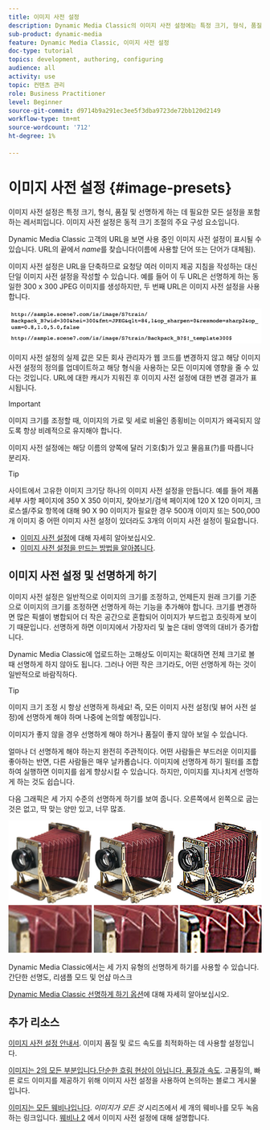 ```yaml
---
title: 이미지 사전 설정
description: Dynamic Media Classic의 이미지 사전 설정에는 특정 크기, 형식, 품질 및 선명하게 만드는 데 필요한 모든 설정이 포함되어 있습니다. 이미지 사전 설정은 동적 크기 조절의 주요 구성 요소입니다. Dynamic Media Classic에서 URL을 보면 이미지 사전 설정이 사용 중인지 쉽게 확인할 수 있습니다. 이미지 사전 설정, 이미지 사전 설정이 유용한 이유 및 이미지 사전 설정을 만드는 방법에 대해 알아봅니다.
sub-product: dynamic-media
feature: Dynamic Media Classic, 이미지 사전 설정
doc-type: tutorial
topics: development, authoring, configuring
audience: all
activity: use
topic: 컨텐츠 관리
role: Business Practitioner
level: Beginner
source-git-commit: d9714b9a291ec3ee5f3dba9723de72bb120d2149
workflow-type: tm+mt
source-wordcount: '712'
ht-degree: 1%

---
```



# 이미지 사전 설정 {#image-presets}

이미지 사전 설정은 특정 크기, 형식, 품질 및 선명하게 하는 데 필요한 모든 설정을 포함하는 레서피입니다. 이미지 사전 설정은 동적 크기 조절의 주요 구성 요소입니다.

Dynamic Media Classic 고객의 URL을 보면 사용 중인 이미지 사전 설정이 표시될 수 있습니다. URL의 끝에서 $name$를 찾습니다(이름에 사용할 단어 또는 단어가 대체됨).

이미지 사전 설정은 URL을 단축하므로 요청당 여러 이미지 제공 지침을 작성하는 대신 단일 이미지 사전 설정을 작성할 수 있습니다. 예를 들어 이 두 URL은 선명하게 하는 동일한 300 x 300 JPEG 이미지를 생성하지만, 두 번째 URL은 이미지 사전 설정을 사용합니다.

![이미지](assets/image-presets/image-preset-2.png)

이미지 사전 설정의 실제 값은 모든 회사 관리자가 웹 코드를 변경하지 않고 해당 이미지 사전 설정의 정의를 업데이트하고 해당 형식을 사용하는 모든 이미지에 영향을 줄 수 있다는 것입니다. URL에 대한 캐시가 지워진 후 이미지 사전 설정에 대한 변경 결과가 표시됩니다.

>[!IMPORTANT]
>
>이미지 크기를 조정할 때, 이미지의 가로 및 세로 비율인 종횡비는 이미지가 왜곡되지 않도록 항상 비례적으로 유지해야 합니다.

이미지 사전 설정에는 해당 이름의 양쪽에 달러 기호($)가 있고 물음표(?)를 따릅니다 분리자.

>[!TIP]
>
>사이트에서 고유한 이미지 크기당 하나의 이미지 사전 설정을 만듭니다. 예를 들어 제품 세부 사항 페이지에 350 X 350 이미지, 찾아보기/검색 페이지에 120 X 120 이미지, 크로스셀/주요 항목에 대해 90 X 90 이미지가 필요한 경우 500개 이미지 또는 500,000개 이미지 중 어떤 이미지 사전 설정이 있더라도 3개의 이미지 사전 설정이 필요합니다.

- [이미지 사전 설정](https://docs.adobe.com/content/help/en/dynamic-media-classic/using/image-sizing/setting-image-presets.html)에 대해 자세히 알아보십시오.
- [이미지 사전 설정을 만드는 방법을 알아봅니다](https://docs.adobe.com/content/help/en/dynamic-media-classic/using/image-sizing/setting-image-presets.html#creating-an-image-preset).

## 이미지 사전 설정 및 선명하게 하기

이미지 사전 설정은 일반적으로 이미지의 크기를 조정하고, 언제든지 원래 크기를 기준으로 이미지의 크기를 조정하면 선명하게 하는 기능을 추가해야 합니다. 크기를 변경하면 많은 픽셀이 병합되어 더 작은 공간으로 혼합되어 이미지가 부드럽고 흐릿하게 보이기 때문입니다. 선명하게 하면 이미지에서 가장자리 및 높은 대비 영역의 대비가 증가합니다.

Dynamic Media Classic에 업로드하는 고해상도 이미지는 확대하면 전체 크기로 볼 때 선명하게 하지 않아도 됩니다. 그러나 어떤 작은 크기라도, 어떤 선명하게 하는 것이 일반적으로 바람직하다.

>[!TIP]
>
>이미지 크기 조정 시 항상 선명하게 하세요! 즉, 모든 이미지 사전 설정(및 뷰어 사전 설정)에 선명하게 해야 하며 나중에 논의할 예정입니다.
>
>이미지가 좋지 않을 경우 선명하게 해야 하거나 품질이 좋지 않아 보일 수 있습니다.

얼마나 더 선명하게 해야 하는지 완전히 주관적이다. 어떤 사람들은 부드러운 이미지를 좋아하는 반면, 다른 사람들은 매우 날카롭습니다. 이미지에 선명하게 하기 필터를 조합하여 실행하면 이미지를 쉽게 향상시킬 수 있습니다. 하지만, 이미지를 지나치게 선명하게 하는 것도 쉽습니다.

다음 그래픽은 세 가지 수준의 선명하게 하기를 보여 줍니다. 오른쪽에서 왼쪽으로 굽는 것은 없고, 딱 맞는 양만 있고, 너무 많죠.

![이미지](assets/image-presets/image-presets-1.jpg)

Dynamic Media Classic에서는 세 가지 유형의 선명하게 하기를 사용할 수 있습니다.간단한 선명도, 리샘플 모드 및 언샵 마스크

[Dynamic Media Classic 선명하게 하기 옵션](https://docs.adobe.com/content/help/en/dynamic-media-classic/using/master-files/sharpening-image.html#sharpening_an_image)에 대해 자세히 알아보십시오.

## 추가 리소스

[이미지 사전 설정 안내서](https://www.adobe.com/content/dam/www/us/en/experience-manager/pdfs/dynamic-media-image-preset-guide.pdf). 이미지 품질 및 로드 속도를 최적화하는 데 사용할 설정입니다.

[이미지는 2의 모든 부분입니다.단순한 흐림 현상이 아닙니다. 품질과 속도](https://theblog.adobe.com/image-is-everything-part-2-its-never-just-a-blur-quality-versus-speed/). 고품질의, 빠른 로드 이미지를 제공하기 위해 이미지 사전 설정을 사용하여 논의하는 블로그 게시물입니다.

[이미지는 모든 웨비나입니다](https://dynamicmediaseries2019.enterprise.adobeevents.com/). _이미지가 모든 것_ 시리즈에서 세 개의 웨비나를 모두 녹음하는 링크입니다. [웨비나 2](https://seminars.adobeconnect.com/p6lqaotpjnd3) 에서 이미지 사전 설정에 대해 설명합니다.
